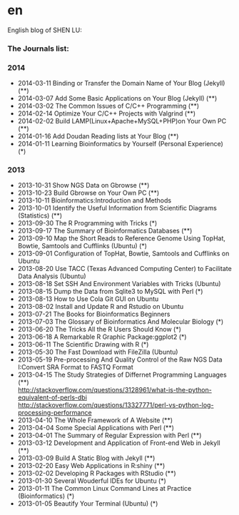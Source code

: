 en
==
English blog of SHEN LU: 

### The Journals list:
### 2014  

- 2014-03-11 Binding or Transfer the Domain Name of Your Blog (Jekyll) (**)
- 2014-03-07 Add Some Basic Applications on Your Blog (Jekyll) (**)
- 2014-03-02 The Common Issues of C/C++ Programming (**)
- 2014-02-14 Optimize Your C/C++ Projects with Valgrind  (**)
- 2014-02-02 Build LAMP(Linux+Apache+MySQL+PHP)on Your Own PC  (**)
- 2014-01-16 Add Doudan Reading lists at Your Blog  (**)
- 2014-01-11 Learning Bioinformatics by Yourself (Personal Experience)  (*)   
 
### 2013  

- 2013-10-31 Show NGS Data on Gbrowse (**)
- 2013-10-23 Build Gbrowse on Your Own PC (**)   
- 2013-10-11 Bioinformatics:Introduction and Methods  
- 2013-10-01 Identify the Useful Information from Scientific Diagrams (Statistics)  (**)
- 2013-09-30 The R Programming with Tricks  (*)
- 2013-09-17 The Summary of Bioinformatics Databases  (**)
- 2013-09-10 Map the Short Reads to Reference Genome Using TopHat, Bowtie, Samtools and Cufflinks (Ubuntu) (*)
- 2013-09-01 Configuration of TopHat, Bowtie, Samtools and Cufflinks on Ubuntu  
- 2013-08-20 Use TACC (Texas Advanced Computing Center) to Facilitate Data Analysis (Ubuntu)  
- 2013-08-18 Set SSH And Environment Variables with Tricks (Ubuntu)  
- 2013-08-15 Dump the Data from Sqlite3 to MySQL with Perl  (*)
- 2013-08-13 How to Use Cola Git GUI on Ubuntu  
- 2013-08-02 Install and Update R and Rstudio on Ubuntu  
- 2013-07-21 The Books for Bioinformatics Beginners  
- 2013-07-03 The Glossary of Bioinformatics And Molecular Biology  (*)
- 2013-06-20 The Tricks All the R Users Should Know  (*)
- 2013-06-18 A Remarkable R Graphic Package:ggplot2  (*)
- 2013-06-11 The Scientific Drawing with R  (*)
- 2013-05-30 The Fast Download with FileZilla (Ubuntu)
- 2013-05-19 Pre-processing And Quality Control of the Raw NGS Data I:Convert SRA Format to FASTQ Format   
- 2013-04-15 The Study Strategies of Differnet Programming Languages (**)  
http://stackoverflow.com/questions/3128961/what-is-the-python-equivalent-of-perls-dbi  
http://stackoverflow.com/questions/13327771/perl-vs-python-log-processing-performance  
- 2013-04-10 The Whole Framework of A Website  (**)
- 2013-04-04 Some Special Applications with Perl  (**)
- 2013-04-01 The Summary of Regular Expression with Perl  (**)
- 2013-03-12 Development and Application of Front-end Web in Jekyll  (**)
- 2013-03-09 Build A Static Blog with Jekyll  (**)
- 2013-02-20 Easy Web Applications in R:shiny  (**)
- 2013-02-02 Developing R Packages with RStudio  (**)
- 2013-01-30 Several Wouderful IDEs for Ubuntu  (*)
- 2013-01-11 The Common Linux Command Lines at Practice (Bioinformatics)  (*)
- 2013-01-05 Beautify Your Terminal (Ubuntu)  (*)
